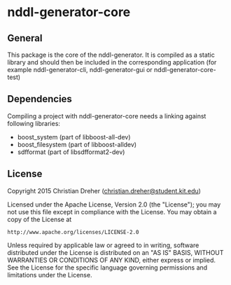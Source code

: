 # nddl-generator-core

## General

This package is the core of the nddl-generator. It is compiled as a static library and should then be included in the corresponding application (for example nddl-generator-cli, nddl-generator-gui or nddl-generator-core-test)

## Dependencies

Compiling a project with nddl-generator-core needs a linking against following libraries:
 * boost_system (part of libboost-all-dev)
 * boost_filesystem (part of libboost-alldev)
 * sdfformat (part of libsdfformat2-dev)
 
## License

Copyright 2015 Christian Dreher (christian.dreher@student.kit.edu)

Licensed under the Apache License, Version 2.0 (the "License");
you may not use this file except in compliance with the License.
You may obtain a copy of the License at

	http://www.apache.org/licenses/LICENSE-2.0

Unless required by applicable law or agreed to in writing, software
distributed under the License is distributed on an "AS IS" BASIS,
WITHOUT WARRANTIES OR CONDITIONS OF ANY KIND, either express or implied.
See the License for the specific language governing permissions and
limitations under the License.

